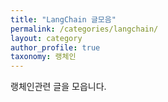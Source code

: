 ```yaml
---
title: "LangChain 글모음"
permalink: /categories/langchain/
layout: category
author_profile: true
taxonomy: 랭체인
---
```


랭체인관련 글을 모읍니다.